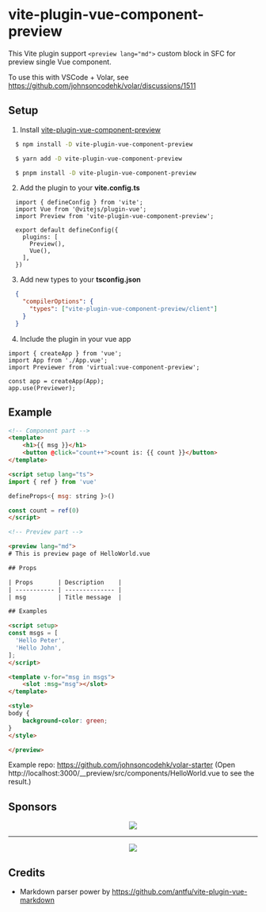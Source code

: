 # vite-plugin-vue-component-preview

This Vite plugin support `<preview lang="md">` custom block in SFC for preview single Vue component.

To use this with VSCode + Volar, see https://github.com/johnsoncodehk/volar/discussions/1511

## Setup

1. Install [vite-plugin-vue-component-preview](https://github.com/johnsoncodehk/vite-plugin-vue-component-preview)
  ```sh
    $ npm install -D vite-plugin-vue-component-preview
  ```
  ```sh
    $ yarn add -D vite-plugin-vue-component-preview
  ```
  ```sh
    $ pnpm install -D vite-plugin-vue-component-preview
  ```
2. Add the plugin to your **vite.config.ts**
  ```ts{3,7}
    import { defineConfig } from 'vite';
    import Vue from '@vitejs/plugin-vue';
    import Preview from 'vite-plugin-vue-component-preview';

    export default defineConfig({
      plugins: [
        Preview(),
        Vue(),
      ],
    })
  ```
3. Add new types to your **tsconfig.json**
  ```json
    {
      "compilerOptions": {
        "types": ["vite-plugin-vue-component-preview/client"]
      }
    }
  ```
4. Include the plugin in your vue app
  ```ts{3,6}
  import { createApp } from 'vue';
  import App from './App.vue';
  import Previewer from 'virtual:vue-component-preview';

  const app = createApp(App);
  app.use(Previewer);
  ```

## Example

```html
<!-- Component part -->
<template>
	<h1>{{ msg }}</h1>
	<button @click="count++">count is: {{ count }}</button>
</template>

<script setup lang="ts">
import { ref } from 'vue'

defineProps<{ msg: string }>()

const count = ref(0)
</script>

<!-- Preview part -->

<preview lang="md">
# This is preview page of HelloWorld.vue

## Props

| Props       | Description    |
| ----------- | -------------- |
| msg         | Title message  |

## Examples

<script setup>
const msgs = [
  'Hello Peter',
  'Hello John',
];
</script>

<template v-for="msg in msgs">
	<slot :msg="msg"></slot>
</template>

<style>
body {
	background-color: green;
}
</style>

</preview>
```

Example repo: https://github.com/johnsoncodehk/volar-starter (Open http://localhost:3000/__preview/src/components/HelloWorld.vue to see the result.)

## Sponsors

<p align="center">
	<a href="https://cdn.jsdelivr.net/gh/johnsoncodehk/sponsors/company/sponsors.svg">
		<img src="https://cdn.jsdelivr.net/gh/johnsoncodehk/sponsors/company/sponsors.svg"/>
	</a>
</p>

---

<p align="center">
	<a href="https://cdn.jsdelivr.net/gh/johnsoncodehk/sponsors/sponsors.svg">
		<img src="https://cdn.jsdelivr.net/gh/johnsoncodehk/sponsors/sponsors.svg"/>
	</a>
</p>

## Credits

- Markdown parser power by https://github.com/antfu/vite-plugin-vue-markdown

